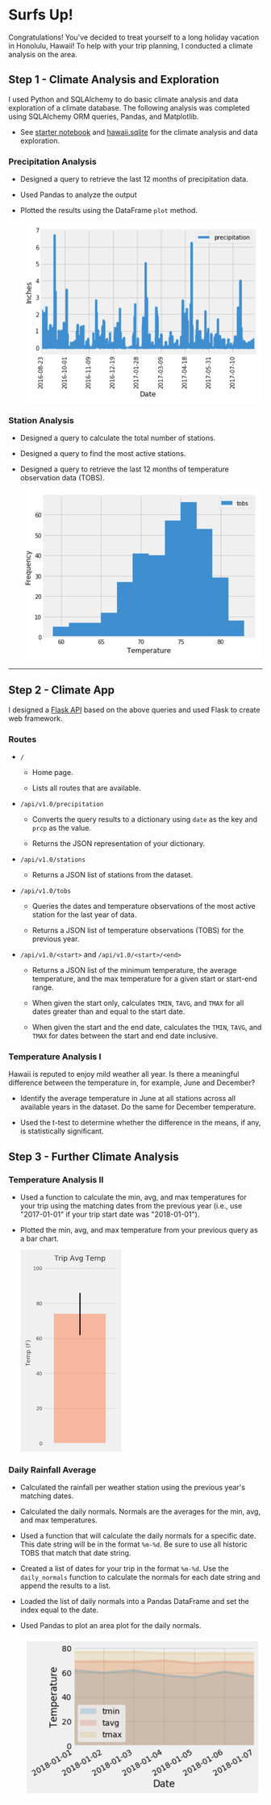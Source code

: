 # Surfs Up!

Congratulations! You've decided to treat yourself to a long holiday vacation in Honolulu, Hawaii! To help with your trip planning, I conducted a climate analysis on the area. 

## Step 1 - Climate Analysis and Exploration

I used Python and SQLAlchemy to do basic climate analysis and data exploration of a climate database. The following analysis was completed using SQLAlchemy ORM queries, Pandas, and Matplotlib.

* See [starter notebook](climate_starter.ipynb) and [hawaii.sqlite](Resources/hawaii.sqlite) for the climate analysis and data exploration.

### Precipitation Analysis

* Designed a query to retrieve the last 12 months of precipitation data.

* Used Pandas to analyze the output

* Plotted the results using the DataFrame `plot` method.

  ![precipitation](Images/precipitation.png)

### Station Analysis

* Designed a query to calculate the total number of stations.

* Designed a query to find the most active stations.

* Designed a query to retrieve the last 12 months of temperature observation data (TOBS).

    ![station-histogram](Images/station-histogram.png)

- - -

## Step 2 - Climate App

I designed a [Flask API](app.py) based on the above queries and used Flask to create web framework. 

### Routes

* `/`

  * Home page.

  * Lists all routes that are available.

* `/api/v1.0/precipitation`

  * Converts the query results to a dictionary using `date` as the key and `prcp` as the value.

  * Returns the JSON representation of your dictionary.

* `/api/v1.0/stations`

  * Returns a JSON list of stations from the dataset.

* `/api/v1.0/tobs`
  * Queries the dates and temperature observations of the most active station for the last year of data.
  
  * Returns a JSON list of temperature observations (TOBS) for the previous year.

* `/api/v1.0/<start>` and `/api/v1.0/<start>/<end>`

  * Returns a JSON list of the minimum temperature, the average temperature, and the max temperature for a given start or start-end range.

  * When given the start only, calculates `TMIN`, `TAVG`, and `TMAX` for all dates greater than and equal to the start date.

  * When given the start and the end date, calculates the `TMIN`, `TAVG`, and `TMAX` for dates between the start and end date inclusive.


### Temperature Analysis I

Hawaii is reputed to enjoy mild weather all year. Is there a meaningful difference between the temperature in, for example, June and December?

* Identify the average temperature in June at all stations across all available years in the dataset. Do the same for December temperature.

* Used the t-test to determine whether the difference in the means, if any, is statistically significant. 

## Step 3 - Further Climate Analysis 

### Temperature Analysis II

* Used a function to calculate the min, avg, and max temperatures for your trip using the matching dates from the previous year (i.e., use "2017-01-01" if your trip start date was "2018-01-01").

* Plotted the min, avg, and max temperature from your previous query as a bar chart.

    ![temperature](Images/temperature.png)

### Daily Rainfall Average

* Calculated the rainfall per weather station using the previous year's matching dates.

* Calculated the daily normals. Normals are the averages for the min, avg, and max temperatures.

* Used a function that will calculate the daily normals for a specific date. This date string will be in the format `%m-%d`. Be sure to use all historic TOBS that match that date string.

* Created a list of dates for your trip in the format `%m-%d`. Use the `daily_normals` function to calculate the normals for each date string and append the results to a list.

* Loaded the list of daily normals into a Pandas DataFrame and set the index equal to the date.

* Used Pandas to plot an area plot for the daily normals.

  ![daily-normals](Images/daily-normals.png)
